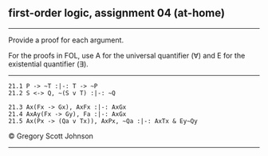 ## first-order logic, assignment 04 (at-home)

---

Provide a proof for each argument. 

For the proofs in FOL, use A for the universal quantifier (&forall;) and E for the existential quantifier (&exist;). 

---

~~~{.ProofChecker .JohnsonSL options="fonts tabindent render" guides="fitch" points="20" late-credit="15"}
21.1 P -> ~T :|-: T -> ~P
21.2 S <-> Q, ~(S v T) :|-: ~Q
~~~


~~~{.ProofChecker .ForallxQLPlus options="fonts tabindent render" guides="fitch" points="20" late-credit="15"}
21.3 Ax(Fx -> Gx), AxFx :|-: AxGx
21.4 AxAy(Fx -> Gy), Fa :|-: AxGx
21.5 Ax(Px -> (Qa v Tx)), AxPx, ~Qa :|-: AxTx & Ey~Qy
~~~ 

<p>&copy; <script>document.write(new Date().getFullYear())</script> Gregory Scott Johnson</p>
 
---